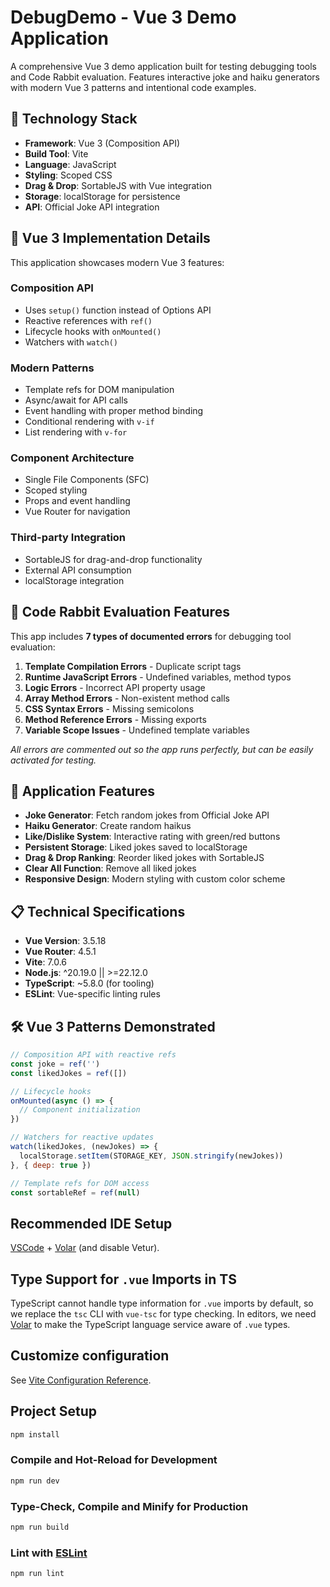 # DebugDemo - Vue 3 Demo Application

A comprehensive Vue 3 demo application built for testing debugging tools and Code Rabbit evaluation. Features interactive joke and haiku generators with modern Vue 3 patterns and intentional code examples.

## 🚀 Technology Stack

- **Framework**: Vue 3 (Composition API)
- **Build Tool**: Vite
- **Language**: JavaScript
- **Styling**: Scoped CSS
- **Drag & Drop**: SortableJS with Vue integration
- **Storage**: localStorage for persistence
- **API**: Official Joke API integration

## 🎯 Vue 3 Implementation Details

This application showcases modern Vue 3 features:

### **Composition API**
- Uses `setup()` function instead of Options API
- Reactive references with `ref()`
- Lifecycle hooks with `onMounted()`
- Watchers with `watch()`

### **Modern Patterns**
- Template refs for DOM manipulation
- Async/await for API calls
- Event handling with proper method binding
- Conditional rendering with `v-if`
- List rendering with `v-for`

### **Component Architecture**
- Single File Components (SFC)
- Scoped styling
- Props and event handling
- Vue Router for navigation

### **Third-party Integration**
- SortableJS for drag-and-drop functionality
- External API consumption
- localStorage integration

## 🐛 Code Rabbit Evaluation Features

This app includes **7 types of documented errors** for debugging tool evaluation:

1. **Template Compilation Errors** - Duplicate script tags
2. **Runtime JavaScript Errors** - Undefined variables, method typos  
3. **Logic Errors** - Incorrect API property usage
4. **Array Method Errors** - Non-existent method calls
5. **CSS Syntax Errors** - Missing semicolons
6. **Method Reference Errors** - Missing exports
7. **Variable Scope Issues** - Undefined template variables

*All errors are commented out so the app runs perfectly, but can be easily activated for testing.*

## 📱 Application Features

- **Joke Generator**: Fetch random jokes from Official Joke API
- **Haiku Generator**: Create random haikus
- **Like/Dislike System**: Interactive rating with green/red buttons
- **Persistent Storage**: Liked jokes saved to localStorage
- **Drag & Drop Ranking**: Reorder liked jokes with SortableJS
- **Clear All Function**: Remove all liked jokes
- **Responsive Design**: Modern styling with custom color scheme

## 📋 Technical Specifications

- **Vue Version**: 3.5.18
- **Vue Router**: 4.5.1  
- **Vite**: 7.0.6
- **Node.js**: ^20.19.0 || >=22.12.0
- **TypeScript**: ~5.8.0 (for tooling)
- **ESLint**: Vue-specific linting rules

## 🛠️ Vue 3 Patterns Demonstrated

```javascript
// Composition API with reactive refs
const joke = ref('')
const likedJokes = ref([])

// Lifecycle hooks
onMounted(async () => {
  // Component initialization
})

// Watchers for reactive updates
watch(likedJokes, (newJokes) => {
  localStorage.setItem(STORAGE_KEY, JSON.stringify(newJokes))
}, { deep: true })

// Template refs for DOM access
const sortableRef = ref(null)
```

## Recommended IDE Setup

[VSCode](https://code.visualstudio.com/) + [Volar](https://marketplace.visualstudio.com/items?itemName=Vue.volar) (and disable Vetur).

## Type Support for `.vue` Imports in TS

TypeScript cannot handle type information for `.vue` imports by default, so we replace the `tsc` CLI with `vue-tsc` for type checking. In editors, we need [Volar](https://marketplace.visualstudio.com/items?itemName=Vue.volar) to make the TypeScript language service aware of `.vue` types.

## Customize configuration

See [Vite Configuration Reference](https://vite.dev/config/).

## Project Setup

```sh
npm install
```

### Compile and Hot-Reload for Development

```sh
npm run dev
```

### Type-Check, Compile and Minify for Production

```sh
npm run build
```

### Lint with [ESLint](https://eslint.org/)

```sh
npm run lint
```
